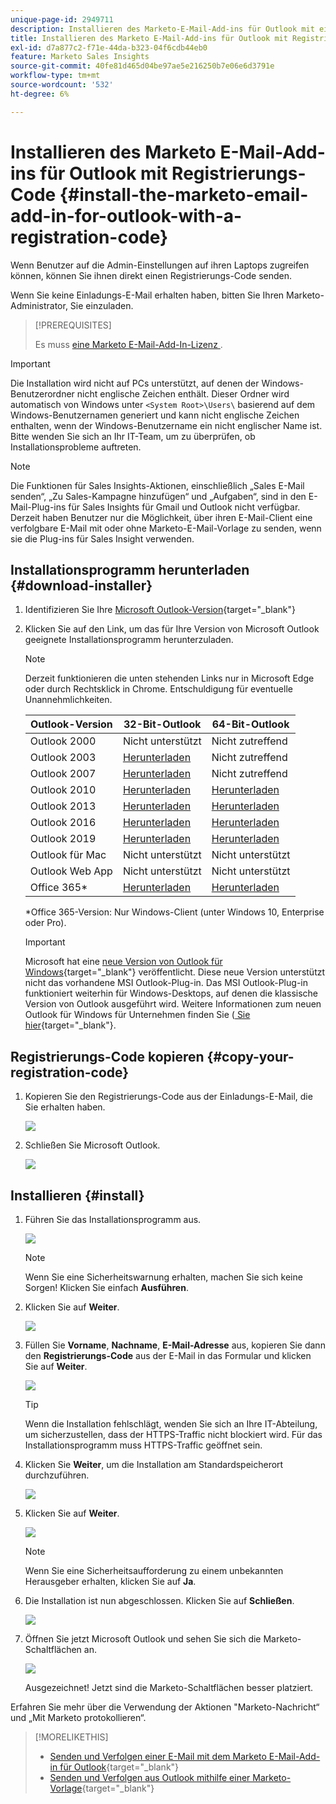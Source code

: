 ```yaml
---
unique-page-id: 2949711
description: Installieren des Marketo-E-Mail-Add-ins für Outlook mit einem Registrierungs-Code - Marketo-Dokumente - Produktdokumentation
title: Installieren des Marketo E-Mail-Add-ins für Outlook mit Registrierungs-Code
exl-id: d7a877c2-f71e-44da-b323-04f6cdb44eb0
feature: Marketo Sales Insights
source-git-commit: 40fe81d465d04be97ae5e216250b7e06e6d3791e
workflow-type: tm+mt
source-wordcount: '532'
ht-degree: 6%

---
```


# Installieren des Marketo E-Mail-Add-ins für Outlook mit Registrierungs-Code {#install-the-marketo-email-add-in-for-outlook-with-a-registration-code}

Wenn Benutzer auf die Admin-Einstellungen auf ihren Laptops zugreifen können, können Sie ihnen direkt einen Registrierungs-Code senden.

Wenn Sie keine Einladungs-E-Mail erhalten haben, bitten Sie Ihren Marketo-Administrator, Sie einzuladen.

>[!PREREQUISITES]
>
>Es muss [eine Marketo E-Mail-Add-In-Lizenz ](/help/marketo/product-docs/marketo-sales-insight/msi-outlook-plugin/issue-a-marketo-email-add-in-license.md).

>[!IMPORTANT]
>
>Die Installation wird nicht auf PCs unterstützt, auf denen der Windows-Benutzerordner nicht englische Zeichen enthält. Dieser Ordner wird automatisch von Windows unter `<System Root>\Users\` basierend auf dem Windows-Benutzernamen generiert und kann nicht englische Zeichen enthalten, wenn der Windows-Benutzername ein nicht englischer Name ist. Bitte wenden Sie sich an Ihr IT-Team, um zu überprüfen, ob Installationsprobleme auftreten.

>[!NOTE]
>
>Die Funktionen für Sales Insights-Aktionen, einschließlich „Sales E-Mail senden“, „Zu Sales-Kampagne hinzufügen“ und „Aufgaben“, sind in den E-Mail-Plug-ins für Sales Insights für Gmail und Outlook nicht verfügbar. Derzeit haben Benutzer nur die Möglichkeit, über ihren E-Mail-Client eine verfolgbare E-Mail mit oder ohne Marketo-E-Mail-Vorlage zu senden, wenn sie die Plug-ins für Sales Insight verwenden.

## Installationsprogramm herunterladen {#download-installer}

1. Identifizieren Sie Ihre [Microsoft Outlook-Version](https://support.office.com/en-us/article/what-version-of-outlook-do-i-have-b3a9568c-edb5-42b9-9825-d48d82b2257c){target="_blank"}

1. Klicken Sie auf den Link, um das für Ihre Version von Microsoft Outlook geeignete Installationsprogramm herunterzuladen.

   >[!NOTE]
   >
   >Derzeit funktionieren die unten stehenden Links nur in Microsoft Edge oder durch Rechtsklick in Chrome. Entschuldigung für eventuelle Unannehmlichkeiten.

   | Outlook-Version | 32-Bit-Outlook | 64-Bit-Outlook |
   |---|---|---|
   | Outlook 2000 | Nicht unterstützt | Nicht zutreffend |
   | Outlook 2003 | [Herunterladen](https://munchkin.marketo.net/MarketoAddInSetup32.msi) | Nicht zutreffend |
   | Outlook 2007 | [Herunterladen](https://munchkin.marketo.net/MarketoAddInSetup32.msi) | Nicht zutreffend |
   | Outlook 2010 | [Herunterladen](https://munchkin.marketo.net/MarketoAddInSetup32.msi) | [Herunterladen](https://munchkin.marketo.net/MarketoAddInSetup64.msi) |
   | Outlook 2013 | [Herunterladen](https://munchkin.marketo.net/MarketoAddInSetup32.msi) | [Herunterladen](https://munchkin.marketo.net/MarketoAddInSetup64.msi) |
   | Outlook 2016 | [Herunterladen](https://munchkin.marketo.net/MarketoAddInSetup32.msi) | [Herunterladen](https://munchkin.marketo.net/MarketoAddInSetup64.msi) |
   | Outlook 2019 | [Herunterladen](https://munchkin.marketo.net/MarketoAddInSetup32.msi) | [Herunterladen](https://munchkin.marketo.net/MarketoAddInSetup64.msi) |
   | Outlook für Mac | Nicht unterstützt | Nicht unterstützt |
   | Outlook Web App | Nicht unterstützt | Nicht unterstützt |
   | Office 365* | [Herunterladen](https://munchkin.marketo.net/MarketoAddInSetup32.msi) | [Herunterladen](https://munchkin.marketo.net/MarketoAddInSetup64.msi) |

   *Office 365-Version: Nur Windows-Client (unter Windows 10, Enterprise oder Pro).

   >[!IMPORTANT]
   >
   >Microsoft hat eine [neue Version von Outlook für Windows](https://techcommunity.microsoft.com/t5/outlook-blog/new-outlook-for-windows-now-available/ba-p/3932068){target="_blank"} veröffentlicht. Diese neue Version unterstützt nicht das vorhandene MSI Outlook-Plug-in. Das MSI Outlook-Plug-in funktioniert weiterhin für Windows-Desktops, auf denen die klassische Version von Outlook ausgeführt wird. Weitere Informationen zum neuen Outlook für Windows für Unternehmen finden Sie ([ Sie hier](https://techcommunity.microsoft.com/t5/outlook-blog/the-new-outlook-for-windows-for-organization-admins/ba-p/3929169){target="_blank"}.

## Registrierungs-Code kopieren {#copy-your-registration-code}

1. Kopieren Sie den Registrierungs-Code aus der Einladungs-E-Mail, die Sie erhalten haben.

   ![](assets/image2016-7-22-10-3a45-3a10.png)

1. Schließen Sie Microsoft Outlook.

   ![](assets/ent-key-close-outlook-hand.png)

## Installieren {#install}

1. Führen Sie das Installationsprogramm aus.

   ![](assets/image2016-7-25-10-3a23-3a33.png)

   >[!NOTE]
   >
   >Wenn Sie eine Sicherheitswarnung erhalten, machen Sie sich keine Sorgen! Klicken Sie einfach **Ausführen**.

1. Klicken Sie auf **Weiter**.

   ![](assets/welcome-to-the-setup-wizard-hand.png)

1. Füllen Sie **Vorname**, **Nachname**, **E-Mail-Adresse** aus, kopieren Sie dann den **Registrierungs-Code** aus der E-Mail in das Formular und klicken Sie auf **Weiter**.

   ![](assets/enter-your-information-hands.png)

   >[!TIP]
   >
   >Wenn die Installation fehlschlägt, wenden Sie sich an Ihre IT-Abteilung, um sicherzustellen, dass der HTTPS-Traffic nicht blockiert wird. Für das Installationsprogramm muss HTTPS-Traffic geöffnet sein.

1. Klicken Sie **Weiter**, um die Installation am Standardspeicherort durchzuführen.

   ![](assets/select-installation-folder-hand.png)

1. Klicken Sie auf **Weiter**.

   ![](assets/confirm-installation-hand.png)

   >[!NOTE]
   >
   >Wenn Sie eine Sicherheitsaufforderung zu einem unbekannten Herausgeber erhalten, klicken Sie auf **Ja**.

1. Die Installation ist nun abgeschlossen. Klicken Sie auf **Schließen**.

   ![](assets/image2014-9-23-15-3a52-3a11.png)

1. Öffnen Sie jetzt Microsoft Outlook und sehen Sie sich die Marketo-Schaltflächen an.

   ![](assets/image2016-8-24-15-3a47-3a38.png)

   Ausgezeichnet! Jetzt sind die Marketo-Schaltflächen besser platziert.

Erfahren Sie mehr über die Verwendung der Aktionen &quot;Marketo-Nachricht“ und „Mit Marketo protokollieren“.

>[!MORELIKETHIS]
>
>* [Senden und Verfolgen einer E-Mail mit dem Marketo E-Mail-Add-in für Outlook](/help/marketo/product-docs/marketo-sales-insight/msi-outlook-plugin/send-and-track-an-email-with-the-email-add-in-for-outlook.md){target="_blank"}
>* [Senden und Verfolgen aus Outlook mithilfe einer Marketo-Vorlage](/help/marketo/product-docs/marketo-sales-insight/msi-outlook-plugin/send-and-track-from-outlook-using-a-marketo-template.md){target="_blank"}

